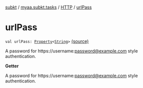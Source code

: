 [subkt](../../index.md) / [myaa.subkt.tasks](../index.md) / [HTTP](index.md) / [urlPass](./url-pass.md)

# urlPass

`val urlPass: `[`Property`](https://docs.gradle.org/current/javadoc/org/gradle/api/provider/Property.html)`<`[`String`](https://kotlinlang.org/api/latest/jvm/stdlib/kotlin/-string/index.html)`>` [(source)](https://github.com/Myaamori/SubKt/blob/0.1.19/src/main/kotlin/myaa/subkt/tasks/tasks.kt#L1356)

A password for https://username:password@example.com style authentication.

**Getter**

A password for https://username:password@example.com style authentication.


